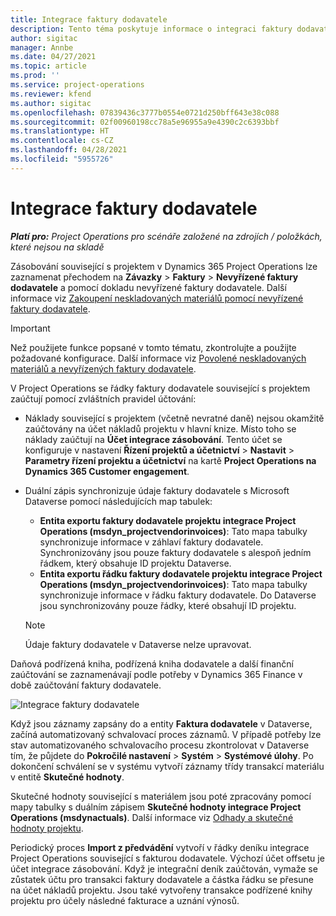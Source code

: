 ```yaml
---
title: Integrace faktury dodavatele
description: Tento téma poskytuje informace o integraci faktury dodavatele v Project Operations.
author: sigitac
manager: Annbe
ms.date: 04/27/2021
ms.topic: article
ms.prod: ''
ms.service: project-operations
ms.reviewer: kfend
ms.author: sigitac
ms.openlocfilehash: 07839436c3777b0554e0721d250bff643e38c088
ms.sourcegitcommit: 02f00960198cc78a5e96955a9e4390c2c6393bbf
ms.translationtype: HT
ms.contentlocale: cs-CZ
ms.lasthandoff: 04/28/2021
ms.locfileid: "5955726"
---
```

# <a name="vendor-invoice-integration"></a>Integrace faktury dodavatele

_**Platí pro:** Project Operations pro scénáře založené na zdrojích / položkách, které nejsou na skladě_

Zásobování související s projektem v Dynamics 365 Project Operations lze zaznamenat přechodem na **Závazky** > **Faktury** > **Nevyřízené faktury dodavatele** a pomocí dokladu nevyřízené faktury dodavatele. Další informace viz [Zakoupení neskladovaných materiálů pomocí nevyřízené faktury dodavatele](../procurement/pending-vendor-invoices.md).

> [!IMPORTANT]
> Než použijete funkce popsané v tomto tématu, zkontrolujte a použijte požadované konfigurace. Další informace viz [Povolené neskladovaných materiálů a nevyřízených faktury dodavatele](../procurement/configure-materials-nonstocked.md).

V Project Operations se řádky faktury dodavatele související s projektem zaúčtují pomocí zvláštních pravidel účtování:

- Náklady související s projektem (včetně nevratné daně) nejsou okamžitě zaúčtovány na účet nákladů projektu v hlavní knize. Místo toho se náklady zaúčtují na **Účet integrace zásobování**. Tento účet se konfiguruje v nastavení **Řízení projektů a účetnictví** > **Nastavit** > **Parametry řízení projektu a účetnictví** na kartě **Project Operations na Dynamics 365 Customer engagement**.
- Duální zápis synchronizuje údaje faktury dodavatele s Microsoft Dataverse pomocí následujících map tabulek:

     - **Entita exportu faktury dodavatele projektu integrace Project Operations (msdyn_projectvendorinvoices)**: Tato mapa tabulky synchronizuje informace v záhlaví faktury dodavatele. Synchronizovány jsou pouze faktury dodavatele s alespoň jedním řádkem, který obsahuje ID projektu Dataverse.
     - **Entita exportu řádku faktury dodavatele projektu integrace Project Operations (msdyn_projectvendorinvoices)**: Tato mapa tabulky synchronizuje informace v řádku faktury dodavatele. Do Dataverse jsou synchronizovány pouze řádky, které obsahují ID projektu.

     > [!NOTE]
     > Údaje faktury dodavatele v Dataverse nelze upravovat.

Daňová podřízená kniha, podřízená kniha dodavatele a další finanční zaúčtování se zaznamenávají podle potřeby v Dynamics 365 Finance v době zaúčtování faktury dodavatele.

![Integrace faktury dodavatele](media/DW7VendorInvoice.png)

Když jsou záznamy zapsány do a entity **Faktura dodavatele** v Dataverse, začíná automatizovaný schvalovací proces záznamů. V případě potřeby lze stav automatizovaného schvalovacího procesu zkontrolovat v Dataverse tím, že půjdete do **Pokročilé nastavení** > **Systém** > **Systémové úlohy**. Po dokončení schválení se v systému vytvoří záznamy třídy transakcí materiálu v entitě **Skutečné hodnoty**.

Skutečné hodnoty související s materiálem jsou poté zpracovány pomocí mapy tabulky s duálním zápisem **Skutečné hodnoty integrace Project Operations (msdynactuals)**. Další informace viz [Odhady a skutečné hodnoty projektu](resource-dual-write-estimates-actuals.md).

Periodický proces **Import z předvádění** vytvoří v řádky deníku integrace Project Operations související s fakturou dodavatele. Výchozí účet offsetu je účet integrace zásobování. Když je integrační deník zaúčtován, vymaže se zůstatek účtu pro transakci faktury dodavatele a částka řádku se přesune na účet nákladů projektu. Jsou také vytvořeny transakce podřízené knihy projektu pro účely následné fakturace a uznání výnosů.
